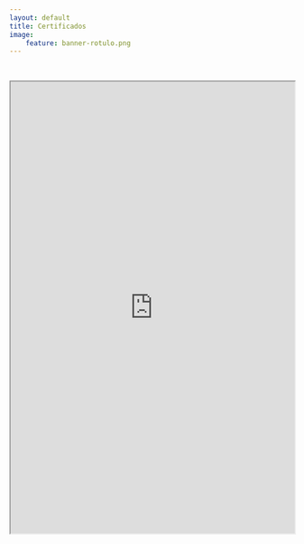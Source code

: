 ```yaml
---
layout: default
title: Certificados
image:
    feature: banner-rotulo.png
---
```


<iframe src="https://drive.google.com/file/d/1QJDs6ZMyXwYFYH3MtGwQBSb5QWHVRx8S/preview" width="100%" height="800px"  allow="autoplay" style="margin-top: 30px;"></iframe>